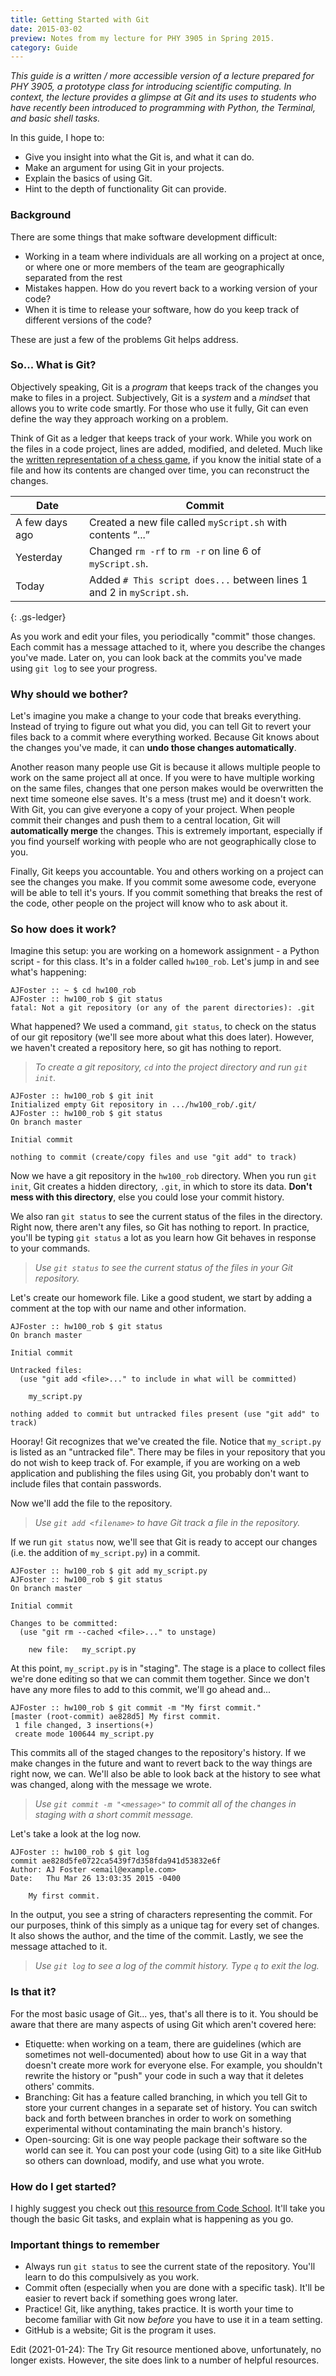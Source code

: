 ```yaml
---
title: Getting Started with Git
date: 2015-03-02
preview: Notes from my lecture for PHY 3905 in Spring 2015.
category: Guide
---
```


*This guide is a written / more accessible version of a lecture prepared for PHY 3905, a prototype class for introducing scientific computing. In context, the lecture provides a glimpse at Git and its uses to students who have recently been introduced to programming with Python, the Terminal, and basic shell tasks.*

In this guide, I hope to:

* Give you insight into what the Git is, and what it can do.
* Make an argument for using Git in your projects.
* Explain the basics of using Git.
* Hint to the depth of functionality Git can provide.


### Background

There are some things that make software development difficult:

* Working in a team where individuals are all working on a project at once, or where one or more members of the team are geographically separated from the rest
* Mistakes happen. How do you revert back to a working version of your code?
* When it is time to release your software, how do you keep track of different versions of the code?

These are just a few of the problems Git helps address.


### So... What is Git?

Objectively speaking, Git is a *program* that keeps track of the changes you make to files in a project. Subjectively, Git is a *system* and a *mindset* that allows you to write code smartly. For those who use it fully, Git can even define the way they approach working on a problem.

Think of Git as a ledger that keeps track of your work. While you work on the files in a code project, lines are added, modified, and deleted. Much like the [written representation of a chess game](http://en.wikipedia.org/wiki/Algebraic_notation_%28chess%29), if you know the initial state of a file and how its contents are changed over time, you can reconstruct the changes.

| Date | Commit |
| ---- | ------ |
| A few days ago | Created a new file called `myScript.sh` with contents “...” |
| Yesterday      | Changed `rm -rf` to `rm -r` on line 6 of `myScript.sh`.     |
| Today          | Added `# This script does...` between lines 1 and 2 in `myScript.sh`. |
{: .gs-ledger}

As you work and edit your files, you periodically "commit" those changes. Each commit has a message attached to it, where you describe the changes you've made. Later on, you can look back at the commits you've made using `git log` to see your progress.


### Why should we bother?

Let's imagine you make a change to your code that breaks everything. Instead of trying to figure out what you did, you can tell Git to revert your files back to a commit where everything worked. Because Git knows about the changes you've made, it can **undo those changes automatically**.

Another reason many people use Git is because it allows multiple people to work on the same project all at once. If you were to have multiple working on the same files, changes that one person makes would be overwritten the next time someone else saves. It's a mess (trust me) and it doesn't work. With Git, you can give everyone a copy of your project. When people commit their changes and push them to a central location, Git will **automatically merge** the changes. This is extremely important, especially if you find yourself working with people who are not geographically close to you.

Finally, Git keeps you accountable. You and others working on a project can see the changes you make. If you commit some awesome code, everyone will be able to tell it's yours. If you commit something that breaks the rest of the code, other people on the project will know who to ask about it.

### So how does it work?

Imagine this setup: you are working on a homework assignment - a Python script - for this class. It's in a folder called `hw100_rob`. Let's jump in and see what's happening:

~~~
AJFoster :: ~ $ cd hw100_rob
AJFoster :: hw100_rob $ git status
fatal: Not a git repository (or any of the parent directories): .git
~~~

What happened? We used a command, `git status`, to check on the status of our git repository (we'll see more about what this does later). However, we haven't created a repository here, so git has nothing to report.

> *To create a git repository, `cd` into the project directory and run `git init`.*

~~~
AJFoster :: hw100_rob $ git init
Initialized empty Git repository in .../hw100_rob/.git/
AJFoster :: hw100_rob $ git status
On branch master

Initial commit

nothing to commit (create/copy files and use "git add" to track)
~~~

Now we have a git repository in the `hw100_rob` directory. When you run `git init`, Git creates a hidden directory, `.git`, in which to store its data. **Don't mess with this directory**, else you could lose your commit history.

We also ran `git status` to see the current status of the files in the directory. Right now, there aren't any files, so Git has nothing to report. In practice, you'll be typing `git status` a lot as you learn how Git behaves in response to your commands.

> *Use `git status` to see the current status of the files in your Git repository.*

Let's create our homework file. Like a good student, we start by adding a comment at the top with our name and other information.

~~~
AJFoster :: hw100_rob $ git status
On branch master

Initial commit

Untracked files:
  (use "git add <file>..." to include in what will be committed)

    my_script.py

nothing added to commit but untracked files present (use "git add" to track)
~~~

Hooray! Git recognizes that we've created the file. Notice that `my_script.py` is listed as an "untracked file". There may be files in your repository that you do not wish to keep track of. For example, if you are working on a web application and publishing the files using Git, you probably don't want to include files that contain passwords.

Now we'll add the file to the repository.

> *Use `git add <filename>` to have Git track a file in the repository.*

If we run `git status` now, we'll see that Git is ready to accept our changes (i.e. the addition of `my_script.py`) in a commit.

~~~
AJFoster :: hw100_rob $ git add my_script.py 
AJFoster :: hw100_rob $ git status
On branch master

Initial commit

Changes to be committed:
  (use "git rm --cached <file>..." to unstage)

    new file:   my_script.py

~~~

At this point, `my_script.py` is in "staging". The stage is a place to collect files we're done editing so that we can commit them together. Since we don't have any more files to add to this commit, we'll go ahead and...

~~~
AJFoster :: hw100_rob $ git commit -m "My first commit."
[master (root-commit) ae828d5] My first commit.
 1 file changed, 3 insertions(+)
 create mode 100644 my_script.py
~~~

This commits all of the staged changes to the repository's history. If we make changes in the future and want to revert back to the way things are right now, we can. We'll also be able to look back at the history to see what was changed, along with the message we wrote.

> *Use `git commit -m "<message>"` to commit all of the changes in staging with a short commit message.*

Let's take a look at the log now.

~~~
AJFoster :: hw100_rob $ git log
commit ae828d5fe0722ca5439f7d358fda941d53832e6f
Author: AJ Foster <email@example.com>
Date:   Thu Mar 26 13:03:35 2015 -0400

    My first commit.
~~~

In the output, you see a string of characters representing the commit. For our purposes, think of this simply as a unique tag for every set of changes. It also shows the author, and the time of the commit. Lastly, we see the message attached to it.

> *Use `git log` to see a log of the commit history. Type `q` to exit the log.*


### Is that it?

For the most basic usage of Git... yes, that's all there is to it. You should be aware that there are many aspects of using Git which aren't covered here:

* Etiquette: when working on a team, there are guidelines (which are sometimes not well-documented) about how to use Git in a way that doesn't create more work for everyone else. For example, you shouldn't rewrite the history or "push" your code in such a way that it deletes others' commits.
* Branching: Git has a feature called branching, in which you tell Git to store your current changes in a separate set of history. You can switch back and forth between branches in order to work on something experimental without contaminating the main branch's history.
* Open-sourcing: Git is one way people package their software so the world can see it. You can post your code (using Git) to a site like GitHub so others can download, modify, and use what you wrote.


### How do I get started?

I highly suggest you check out [this resource from Code School](https://try.github.io/). It'll take you though the basic Git tasks, and explain what is happening as you go.


### Important things to remember

* Always run `git status` to see the current state of the repository. You'll learn to do this compulsively as you work.
* Commit often (especially when you are done with a specific task). It'll be easier to revert back if something goes wrong later.
* Practice! Git, like anything, takes practice. It is worth your time to become familiar with Git now *before* you have to use it in a team setting.
* GitHub is a website; Git is the program it uses.

Edit (2021-01-24): The Try Git resource mentioned above, unfortunately, no longer exists. However, the site does link to a number of helpful resources.

<style>
    .gs-ledger {
        border-collapse: collapse;
        margin: 0 auto 1em;
    }
    .gs-ledger td {
        border-bottom: 1px solid var(--ajBorderColor);
        padding: 0.5em 0.5em 0;
    }
</style>